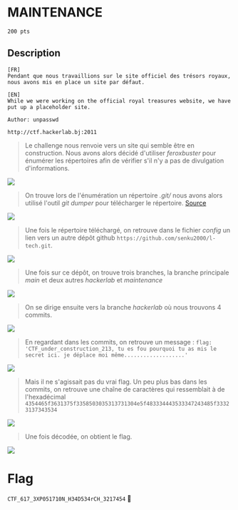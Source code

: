 # MAINTENANCE
```
200 pts
```

## Description
```
[FR]
Pendant que nous travaillions sur le site officiel des trésors royaux, nous avons mis en place un site par défaut.

[EN]
While we were working on the official royal treasures website, we have put up a placeholder site.

Author: unpasswd

http://ctf.hackerlab.bj:2011
```

> Le challenge nous renvoie vers un site qui semble être en construction. Nous avons alors décidé d'utiliser *feroxbuster* pour énumérer les répertoires afin de vérifier s'il n'y a pas de divulgation d'informations.

<image src="File/maintenance1.png">

> On trouve lors de l'énumération un répertoire *.git/* nous avons alors utilisé l'outil *git dumper* pour télécharger le répertoire. [Source](https://github.com/internetwache/GitTools/tree/master/Dumper)

<image src="File/maintenance2.png">
  
> Une fois le répertoire téléchargé, on retrouve dans le fichier *config* un lien vers un autre dépôt github ```https://github.com/senku2000/l-tech.git```.

<image src="File/maintenance3.png">

> Une fois sur ce dépôt, on trouve trois branches, la branche principale *main* et deux autres *hackerlab* et *maintenance*

<image src="File/maintenance4.png">
  
> On se dirige ensuite vers la branche *hackerlab* où nous trouvons 4 commits.

<image src="File/maintenance5.png">
  
> En regardant dans les commits, on retrouve un message : ```flag: 'CTF_under_construction_213, tu es fou pourquoi tu as mis le secret ici. je déplace moi même...................'```

<image src="File/maintenance6.png">
  
> Mais il ne s'agissait pas du vrai flag. Un peu plus bas dans les commits, on retrouve une chaîne de caractères qui ressemblait à de l'hexadécimal ```4354465f3631375f3358503035313731304e5f483334443533347243485f33323137343534```

<image src="File/maintenance7.png">

> Une fois décodée, on obtient le flag.

<image src="File/maintenance8.png">

# Flag
```CTF_617_3XP051710N_H34D534rCH_3217454``` 🥳
 
